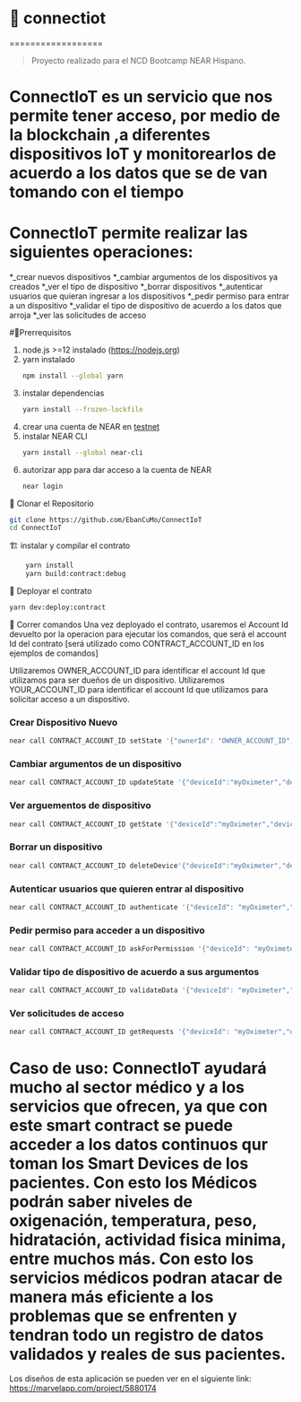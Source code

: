 # 🚧 connectiot
==================
> Proyecto realizado para el NCD Bootcamp NEAR Hispano.
# ConnectIoT es un servicio que nos permite tener acceso, por medio de la blockchain ,a diferentes dispositivos IoT y monitorearlos de acuerdo a los datos que se de van tomando con el tiempo

# ConnectIoT permite realizar las siguientes operaciones:
   *_crear nuevos dispositivos 
   *_cambiar argumentos de los dispositivos ya creados
   *_ver el tipo de dispositivo
   *_borrar dispositivos 
   *_autenticar usuarios que quieran ingresar a los dispositivos
   *_pedir permiso para entrar a un dispositivo
   *_validar el tipo de dispositivo de acuerdo a los datos que arroja
   *_ver las solicitudes de acceso

#🏁Prerrequisitos
1. node.js >=12 instalado (https://nodejs.org)
2. yarn instalado
    ```bash
    npm install --global yarn
    ```
3. instalar dependencias
    ```bash
    yarn install --frozen-lockfile
    ```
4. crear una cuenta de NEAR en [testnet](https://docs.near.org/docs/develop/basics/create-account#creating-a-testnet-account)   
5. instalar NEAR CLI
    ```bash
    yarn install --global near-cli
    ```
6. autorizar app para dar acceso a la cuenta de NEAR
    ```bash
    near login
     ```

🐑 Clonar el Repositorio
```bash
git clone https://github.com/EbanCuMo/ConnectIoT
cd ConnectIoT
```

🏗 instalar y compilar el contrato
```bash
    yarn install
    yarn build:contract:debug
```

🚀 Deployar el contrato
```bash
yarn dev:deploy:contract
```

🚂 Correr comandos
Una vez deployado el contrato, usaremos el Account Id devuelto por la operacion para ejecutar los comandos, que será el account 
Id del contrato [será utilizado como CONTRACT_ACCOUNT_ID en los ejemplos de comandos]

Utilizaremos OWNER_ACCOUNT_ID para identificar el account Id que utilizamos para ser dueños de un dispositivo.
Utilizaremos YOUR_ACCOUNT_ID para identificar el account Id que utilizamos para solicitar acceso a un dispositivo.

### Crear Dispositivo Nuevo
```bash
near call CONTRACT_ACCOUNT_ID setState '{"ownerId": "OWNER_ACCOUNT_ID","deviceId": "myOximeter","deviceType": "Oximeter","timestamp": "Thu Sep 30 2021 20:09:33 GMT-0500","args": {"bpm":75,"spo2":99}}' --accountId OWNER_ACCOUNT_ID
```

### Cambiar argumentos de un dispositivo
```bash
near call CONTRACT_ACCOUNT_ID updateState '{"deviceId":"myOximeter","deviceType": "Oximeter","timestamp": "Thu Sep 30 2021 20:09:33 GMT-0500","args": {"bpm":70,"spo2":98}}' --accountId OWNER_ACCOUNT_ID
```

### Ver arguementos de dispositivo
```bash
near call CONTRACT_ACCOUNT_ID getState '{"deviceId":"myOximeter","deviceType": "Oximeter"}' --accountId OWNER_ACCOUNT_ID
```

### Borrar un dispositivo
```bash
near call CONTRACT_ACCOUNT_ID deleteDevice'{"deviceId":"myOximeter","deviceType": "Oximeter"}' --accountId OWNER_ACCOUNT_ID
```

### Autenticar usuarios que quieren entrar al dispositivo
```bash
near call CONTRACT_ACCOUNT_ID authenticate '{"deviceId": "myOximeter","deviceType": "Oximeter","accountId": "YOUR_ACCOUNT_ID"}' --accountId OWNER_COOUNT_ID
```
### Pedir permiso para acceder a un dispositivo
```bash
near call CONTRACT_ACCOUNT_ID askForPermission '{"deviceId": "myOximeter","deviceType": "Oximeter"}' --accountId YOUR_ACCOUNT_ID
```

### Validar tipo de dispositivo de acuerdo a sus argumentos
```bash
near call CONTRACT_ACCOUNT_ID validateData '{"deviceId": "myOximeter","deviceType": "Oximeter","jsonArgs": "{bpm:70,spo2:98}"}' --accountId OWNER_ACCOUNT_ID
```
### Ver solicitudes de acceso
```bash
near call CONTRACT_ACCOUNT_ID getRequests '{"deviceId": "myOximeter","deviceType": "Oximeter"}' --accountId OWNER_ACOUNT_ID
```

# Caso de uso: ConnectIoT ayudará mucho al sector médico y a los servicios que ofrecen, ya que con este smart contract se puede acceder a los datos continuos qur toman los Smart Devices de los pacientes. Con esto los Médicos podrán saber niveles de oxigenación, temperatura, peso, hidratación, actividad fisica minima, entre muchos más. Con esto los servicios médicos podran atacar de manera más eficiente a los problemas que se enfrenten y tendran todo un registro de datos validados y reales de sus pacientes.

Los diseños de esta aplicación se pueden ver en el siguiente link: https://marvelapp.com/project/5880174